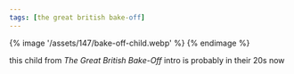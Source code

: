 ```yaml
---
tags: [the great british bake-off]
---
```


{% image '/assets/147/bake-off-child.webp' %}
{% endimage %}

this child from *The Great British Bake-Off* intro is probably in their 20s now
